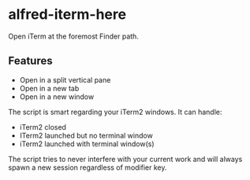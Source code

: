 # alfred-iterm-here
Open iTerm at the foremost Finder path.

## Features

- Open in a split vertical pane
- Open in a new tab
- Open in a new window

The script is smart regarding your iTerm2 windows. It can handle:

- iTerm2 closed
- ITerm2 launched but no terminal window
- iTerm2 launched with terminal window(s)

The script tries to never interfere with your current work and will always spawn a new session regardless of modifier key.

